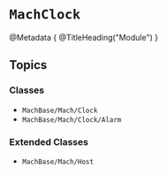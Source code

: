 # ``MachClock``

@Metadata {
    @TitleHeading("Module")
}

## Topics

### Classes

- ``MachBase/Mach/Clock``
- ``MachBase/Mach/Clock/Alarm``

### Extended Classes
- ``MachBase/Mach/Host``